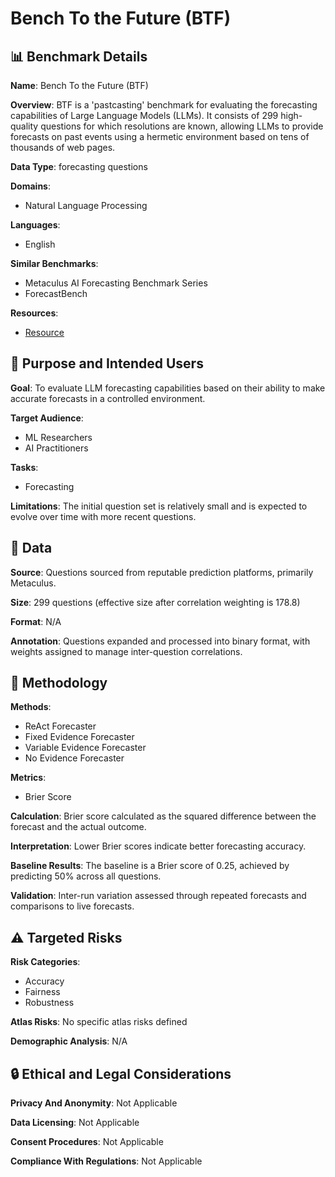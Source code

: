 # Bench To the Future (BTF)

## 📊 Benchmark Details

**Name**: Bench To the Future (BTF)

**Overview**: BTF is a 'pastcasting' benchmark for evaluating the forecasting capabilities of Large Language Models (LLMs). It consists of 299 high-quality questions for which resolutions are known, allowing LLMs to provide forecasts on past events using a hermetic environment based on tens of thousands of web pages.

**Data Type**: forecasting questions

**Domains**:
- Natural Language Processing

**Languages**:
- English

**Similar Benchmarks**:
- Metaculus AI Forecasting Benchmark Series
- ForecastBench

**Resources**:
- [Resource](https://arxiv.org/abs/2506.21558)

## 🎯 Purpose and Intended Users

**Goal**: To evaluate LLM forecasting capabilities based on their ability to make accurate forecasts in a controlled environment.

**Target Audience**:
- ML Researchers
- AI Practitioners

**Tasks**:
- Forecasting

**Limitations**: The initial question set is relatively small and is expected to evolve over time with more recent questions.

## 💾 Data

**Source**: Questions sourced from reputable prediction platforms, primarily Metaculus.

**Size**: 299 questions (effective size after correlation weighting is 178.8)

**Format**: N/A

**Annotation**: Questions expanded and processed into binary format, with weights assigned to manage inter-question correlations.

## 🔬 Methodology

**Methods**:
- ReAct Forecaster
- Fixed Evidence Forecaster
- Variable Evidence Forecaster
- No Evidence Forecaster

**Metrics**:
- Brier Score

**Calculation**: Brier score calculated as the squared difference between the forecast and the actual outcome.

**Interpretation**: Lower Brier scores indicate better forecasting accuracy.

**Baseline Results**: The baseline is a Brier score of 0.25, achieved by predicting 50% across all questions.

**Validation**: Inter-run variation assessed through repeated forecasts and comparisons to live forecasts.

## ⚠️ Targeted Risks

**Risk Categories**:
- Accuracy
- Fairness
- Robustness

**Atlas Risks**:
No specific atlas risks defined

**Demographic Analysis**: N/A

## 🔒 Ethical and Legal Considerations

**Privacy And Anonymity**: Not Applicable

**Data Licensing**: Not Applicable

**Consent Procedures**: Not Applicable

**Compliance With Regulations**: Not Applicable
